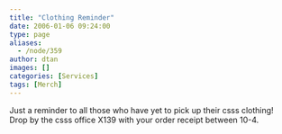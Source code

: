```yaml
---
title: "Clothing Reminder"
date: 2006-01-06 09:24:00
type: page
aliases:
  - /node/359
author: dtan
images: []
categories: [Services]
tags: [Merch]
---
```


<div class="field field-name-body field-type-text-with-summary field-label-hidden"><div class="field-items"><div class="field-item even"><p>Just a reminder to all those who have yet to pick up their csss clothing!  Drop by the csss office X139 with your order receipt between 10-4.  </p>
</div></div></div>    <footer>
          </footer>
